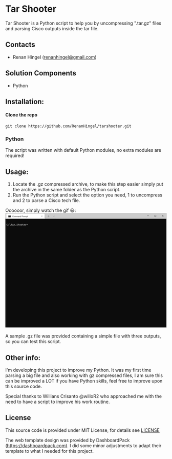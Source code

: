 # Tar Shooter
Tar Shooter is a Python script to help you by uncompressing ".tar.gz" files and parsing Cisco outputs inside the tar file.


## Contacts

* Renan Hingel (renanhingel@gmail.com)

## Solution Components
* Python

## Installation:

#### Clone the repo
```console
git clone https://github.com/RenanHingel/tarshooter.git
```

### Python
The script was written with default Python modules, no extra modules are required!

## Usage:

1. Locate the .gz compressed archive, to make this step easier simply put the archive in the same folder as the Python script.
2. Run the Python script and select the option you need, 1 to uncompress and 2 to parse a Cisco tech file.

Oooooor, simply watch the gif :smiley::
![Guide](https://github.com/RenanHingel/tarshooter/blob/958c67ad5db7537ff49d3f03ab0387143f625f4a/documentation/guide.gif)

A sample .gz file was provided containing a simple file with three outputs, so you can test this script.

## Other info:
I'm developing this project to improve my Python. It was my first time parsing a big file and also working with gz compressed files, I am sure this can be improved a LOT if you have Python skills, feel free to improve upon this source code.

Special thanks to Willians Crisanto @willoR2 who approached me with the need to have a script to improve his work routine.

## License
This source code is provided under MIT License, for details see [LICENSE](./LICENSE)

The web template design was provided by DashboardPack (https://dashboardpack.com). I did some minor adjustments to adapt their template to what I needed for this project.

